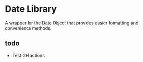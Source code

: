 # Date Library

A wrapper for the Date Object that provides easier formatting and convenience methods. 

## todo
- Test GH actions

